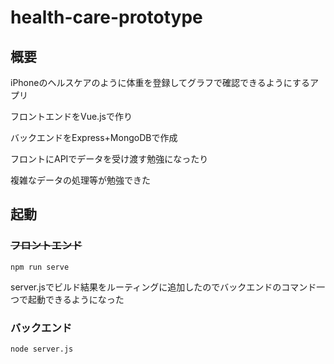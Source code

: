 # health-care-prototype

## 概要

iPhoneのヘルスケアのように体重を登録してグラフで確認できるようにするアプリ

フロントエンドをVue.jsで作り

バックエンドをExpress+MongoDBで作成

フロントにAPIでデータを受け渡す勉強になったり

複雑なデータの処理等が勉強できた

## 起動

### ~~フロントエンド~~

```shell
npm run serve
```
server.jsでビルド結果をルーティングに追加したのでバックエンドのコマンド一つで起動できるようになった


### バックエンド
```shell
node server.js
```

